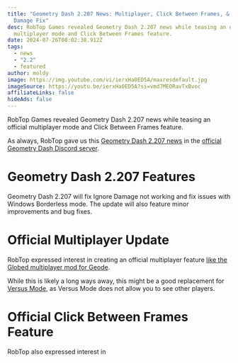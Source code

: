```yaml
---
title: "Geometry Dash 2.207 News: Multiplayer, Click Between Frames, & Ignore
  Damage Fix"
desc: RobTop Games revealed Geometry Dash 2.207 news while teasing an official
  multiplayer mode and Click Between Frames feature.
date: 2024-07-26T08:02:38.912Z
tags:
  - news
  - "2.2"
  - featured
author: moldy
image: https://img.youtube.com/vi/ierxHa0ED5A/maxresdefault.jpg
imageSource: https://youtu.be/ierxHa0ED5A?si=vmd7MEORavTxBvoc
affiliateLinks: false
hideAds: false
---
```

RobTop Games revealed Geometry Dash 2.207 news while teasing an official multiplayer mode and Click Between Frames feature.

As always, RobTop gave us this [Geometry Dash 2.207 news](/categories/2.2/) in the [official Geometry Dash Discord server](/posts/geometry-dash-discord-server-how-to-join-request-levels/).

# Geometry Dash 2.207 Features

Geometry Dash 2.207 will fix Ignore Damage not working and fix issues with Windows Borderless mode. The update will also feature minor improvements and bug fixes.

# Official Multiplayer Update

RobTop expressed interest in creating an official multiplayer feature [like the Globed multiplayer mod for Geode](/posts/geometry-dash-multiplayer-how-to-download-and-install/).

While this is likely a long ways away, this might be a good replacement for [Versus Mode](/posts/robtop-cancels-geometry-dash-2-2-versus-mode-after-6-years-of-development/), as Versus Mode does not allow you to see other players.

# Official Click Between Frames Feature

RobTop also expressed interest in 
